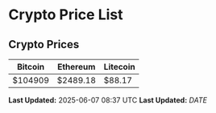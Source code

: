 # Crypto Price List

## Crypto Prices
| Bitcoin | Ethereum | Litecoin |
| ------- | -------- | -------- |
| $104909 | $2489.18 | $88.17 |
**Last Updated:** 2025-06-07 08:37 UTC
**Last Updated:** $DATE$
